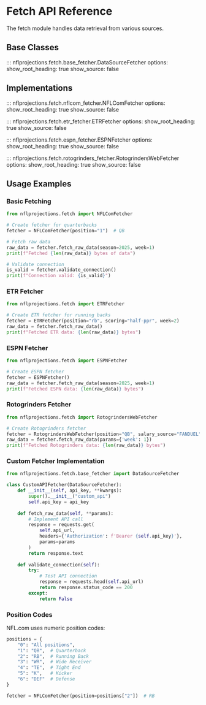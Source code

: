 # Fetch API Reference

The fetch module handles data retrieval from various sources.

## Base Classes

::: nflprojections.fetch.base_fetcher.DataSourceFetcher
    options:
      show_root_heading: true
      show_source: false

## Implementations

::: nflprojections.fetch.nflcom_fetcher.NFLComFetcher
    options:
      show_root_heading: true
      show_source: false

::: nflprojections.fetch.etr_fetcher.ETRFetcher
    options:
      show_root_heading: true
      show_source: false

::: nflprojections.fetch.espn_fetcher.ESPNFetcher
    options:
      show_root_heading: true
      show_source: false

::: nflprojections.fetch.rotogrinders_fetcher.RotogrindersWebFetcher
    options:
      show_root_heading: true
      show_source: false

## Usage Examples

### Basic Fetching

```python
from nflprojections.fetch import NFLComFetcher

# Create fetcher for quarterbacks
fetcher = NFLComFetcher(position="1")  # QB

# Fetch raw data
raw_data = fetcher.fetch_raw_data(season=2025, week=1)
print(f"Fetched {len(raw_data)} bytes of data")

# Validate connection
is_valid = fetcher.validate_connection()
print(f"Connection valid: {is_valid}")
```

### ETR Fetcher

```python
from nflprojections.fetch import ETRFetcher

# Create ETR fetcher for running backs
fetcher = ETRFetcher(position="rb", scoring="half-ppr", week=2)
raw_data = fetcher.fetch_raw_data()
print(f"Fetched ETR data: {len(raw_data)} bytes")
```

### ESPN Fetcher

```python
from nflprojections.fetch import ESPNFetcher

# Create ESPN fetcher
fetcher = ESPNFetcher()
raw_data = fetcher.fetch_raw_data(season=2025, week=1)
print(f"Fetched ESPN data: {len(raw_data)} bytes")
```

### Rotogrinders Fetcher  

```python
from nflprojections.fetch import RotogrindersWebFetcher

# Create Rotogrinders fetcher
fetcher = RotogrindersWebFetcher(position="QB", salary_source="FANDUEL")
raw_data = fetcher.fetch_raw_data(params={'week': 1})
print(f"Fetched Rotogrinders data: {len(raw_data)} bytes")
```

### Custom Fetcher Implementation

```python
from nflprojections.fetch.base_fetcher import DataSourceFetcher

class CustomAPIFetcher(DataSourceFetcher):
    def __init__(self, api_key, **kwargs):
        super().__init__("custom_api")
        self.api_key = api_key
    
    def fetch_raw_data(self, **params):
        # Implement API call
        response = requests.get(
            self.api_url,
            headers={'Authorization': f'Bearer {self.api_key}'},
            params=params
        )
        return response.text
    
    def validate_connection(self):
        try:
            # Test API connection
            response = requests.head(self.api_url)
            return response.status_code == 200
        except:
            return False
```

### Position Codes

NFL.com uses numeric position codes:

```python
positions = {
    "0": "All positions",
    "1": "QB",  # Quarterback
    "2": "RB",  # Running Back
    "3": "WR",  # Wide Receiver
    "4": "TE",  # Tight End
    "5": "K",   # Kicker
    "6": "DEF"  # Defense
}

fetcher = NFLComFetcher(position=positions["2"])  # RB
```